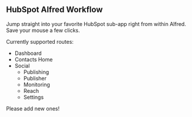 ## HubSpot Alfred Workflow

Jump straight into your favorite HubSpot sub-app right from within Alfred. Save your mouse a few clicks.

Currently supported routes:

- Dashboard
- Contacts Home
- Social
  - Publishing
  - Publisher
  - Monitoring
  - Reach
  - Settings

Please add new ones!
  
